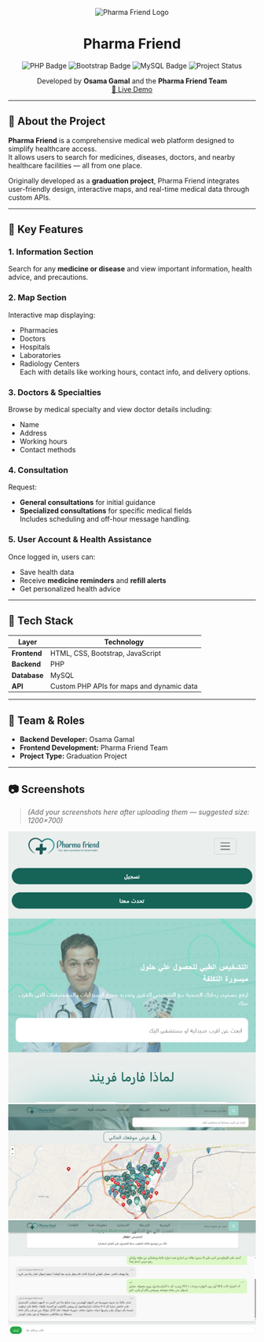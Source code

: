<p align="center">
  <img src="assets/Logo.png" alt="Pharma Friend Logo" width="150"/>
</p>

<h1 align="center">Pharma Friend</h1>

<p align="center">
  <img src="https://img.shields.io/badge/Built%20with-PHP-blue" alt="PHP Badge"/>
  <img src="https://img.shields.io/badge/Frontend-Bootstrap-orange" alt="Bootstrap Badge"/>
  <img src="https://img.shields.io/badge/Database-MySQL-green" alt="MySQL Badge"/>
  <img src="https://img.shields.io/badge/Status-Completed-success" alt="Project Status"/>
</p>

<p align="center">
  Developed by <b>Osama Gamal</b> and the <b>Pharma Friend Team</b><br>
  <a href="https://pharmafriend.gt.tc/pharma_friend/front/home_page.php?i=1">🔗 Live Demo</a>
</p>

---

## 🚀 About the Project

**Pharma Friend** is a comprehensive medical web platform designed to simplify healthcare access.  
It allows users to search for medicines, diseases, doctors, and nearby healthcare facilities — all from one place.

Originally developed as a **graduation project**, Pharma Friend integrates user-friendly design, interactive maps, and real-time medical data through custom APIs.

---

## 🧠 Key Features

### 1. Information Section
Search for any **medicine or disease** and view important information, health advice, and precautions.

### 2. Map Section
Interactive map displaying:
- Pharmacies  
- Doctors  
- Hospitals  
- Laboratories  
- Radiology Centers  
Each with details like working hours, contact info, and delivery options.

### 3. Doctors & Specialties
Browse by medical specialty and view doctor details including:
- Name  
- Address  
- Working hours  
- Contact methods  

### 4. Consultation
Request:
- **General consultations** for initial guidance  
- **Specialized consultations** for specific medical fields  
Includes scheduling and off-hour message handling.

### 5. User Account & Health Assistance
Once logged in, users can:
- Save health data  
- Receive **medicine reminders** and **refill alerts**  
- Get personalized health advice

---

## 🧩 Tech Stack

| Layer | Technology |
|--------|-------------|
| **Frontend** | HTML, CSS, Bootstrap, JavaScript |
| **Backend** | PHP |
| **Database** | MySQL |
| **API** | Custom PHP APIs for maps and dynamic data |

---

## 👥 Team & Roles
- **Backend Developer:** Osama Gamal  
- **Frontend Development:** Pharma Friend Team  
- **Project Type:** Graduation Project  

---

## 📷 Screenshots
> *(Add your screenshots here after uploading them — suggested size: 1200×700)*

![Home Page](assets/home_page.png)
![Map Section](assets/map.png)
![Chat Section](assets/chat2.png)

